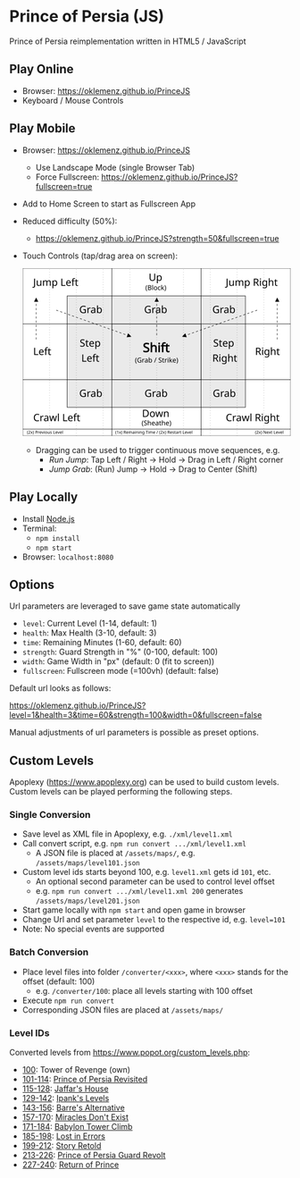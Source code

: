 # Prince of Persia (JS)

Prince of Persia reimplementation written in HTML5 / JavaScript

## Play Online

- Browser: https://oklemenz.github.io/PrinceJS
- Keyboard / Mouse Controls

## Play Mobile

- Browser: https://oklemenz.github.io/PrinceJS
  - Use Landscape Mode (single Browser Tab)
  - Force Fullscreen: https://oklemenz.github.io/PrinceJS?fullscreen=true
- Add to Home Screen to start as Fullscreen App
- Reduced difficulty (50%):
  - https://oklemenz.github.io/PrinceJS?strength=50&fullscreen=true
- Touch Controls (tap/drag area on screen):

  ![Mobile](assets/web/mobile.svg)

  - Dragging can be used to trigger continuous move sequences, e.g.
    - _Run Jump_: Tap Left / Right -> Hold -> Drag in Left / Right corner
    - _Jump Grab_: (Run) Jump -> Hold -> Drag to Center (Shift)

## Play Locally

- Install [Node.js](https://nodejs.org)
- Terminal:
  - `npm install`
  - `npm start`
- Browser: `localhost:8080`

## Options

Url parameters are leveraged to save game state automatically

- `level`: Current Level (1-14, default: 1)
- `health`: Max Health (3-10, default: 3)
- `time`: Remaining Minutes (1-60, default: 60)
- `strength`: Guard Strength in "%" (0-100, default: 100)
- `width`: Game Width in "px" (default: 0 (fit to screen))
- `fullscreen`: Fullscreen mode (=100vh) (default: false)

Default url looks as follows:

https://oklemenz.github.io/PrinceJS?level=1&health=3&time=60&strength=100&width=0&fullscreen=false

Manual adjustments of url parameters is possible as preset options.

## Custom Levels

Apoplexy (https://www.apoplexy.org) can be used to build custom levels.
Custom levels can be played performing the following steps.

### Single Conversion

- Save level as XML file in Apoplexy, e.g. `./xml/level1.xml`
- Call convert script, e.g. `npm run convert .../xml/level1.xml`
  - A JSON file is placed at `/assets/maps/`, e.g. `/assets/maps/level101.json`
- Custom level ids starts beyond 100, e.g. `level1.xml` gets id `101`, etc.
  - An optional second parameter can be used to control level offset
  - e.g. `npm run convert .../xml/level1.xml 200` generates `/assets/maps/level201.json`
- Start game locally with `npm start` and open game in browser
- Change Url and set parameter `level` to the respective id, e.g. `level=101`
- Note: No special events are supported

### Batch Conversion

- Place level files into folder `/converter/<xxx>`, where `<xxx>` stands for the offset (default: 100)
  - e.g. `/converter/100`: place all levels starting with 100 offset
- Execute `npm run convert`
- Corresponding JSON files are placed at `/assets/maps/`

### Level IDs

Converted levels from https://www.popot.org/custom_levels.php:

- [100](https://oklemenz.github.io/PrinceJS?level=100): Tower of Revenge (own)
- [101-114](https://oklemenz.github.io/PrinceJS?level=101): [Prince of Persia Revisited](https://www.popot.org/custom_levels.php?mod=0000163)
- [115-128](https://oklemenz.github.io/PrinceJS?level=115): [Jaffar's House](https://www.popot.org/custom_levels.php?mod=0000220)
- [129-142](https://oklemenz.github.io/PrinceJS?level=129): [Ipank's Levels](https://www.popot.org/custom_levels.php?mod=0000151)
- [143-156](https://oklemenz.github.io/PrinceJS?level=143): [Barre's Alternative](https://www.popot.org/custom_levels.php?mod=0000189)
- [157-170](https://oklemenz.github.io/PrinceJS?level=157): [Miracles Don't Exist](https://www.popot.org/custom_levels.php?mod=0000098)
- [171-184](https://oklemenz.github.io/PrinceJS?level=171): [Babylon Tower Climb](https://www.popot.org/custom_levels.php?mod=0000109)
- [185-198](https://oklemenz.github.io/PrinceJS?level=185): [Lost in Errors](https://www.popot.org/custom_levels.php?mod=0000144)
- [199-212](https://oklemenz.github.io/PrinceJS?level=199): [Story Retold](https://www.popot.org/custom_levels.php?mod=0000146)
- [213-226](https://oklemenz.github.io/PrinceJS?level=213): [Prince of Persia Guard Revolt](https://www.popot.org/custom_levels.php?mod=0000162)
- [227-240](https://oklemenz.github.io/PrinceJS?level=227): [Return of Prince](https://www.popot.org/custom_levels.php?mod=0000207)
